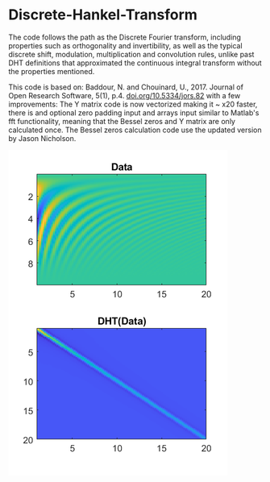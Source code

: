 # Discrete-Hankel-Transform

The code follows the path as the Discrete Fourier transform, including properties such as orthogonality and invertibility, as well as the typical discrete shift, modulation, multiplication and convolution rules, unlike past DHT definitions that approximated the continuous integral transform without the properties mentioned.

This code is based on: Baddour, N. and Chouinard, U., 2017. Journal of Open Research Software, 5(1), p.4. [doi.org/10.5334/jors.82](https://doi.org/10.5334/jors.82)
 with a few improvements: The Y matrix code is now vectorized making it ~ x20 faster, there is and optional zero padding input and arrays input similar to Matlab's fft functionality, meaning that the Bessel zeros and Y matrix are only calculated once. The Bessel zeros calculation code use the updated version by Jason Nicholson.
 
![DHT example img](DHTex.png)
